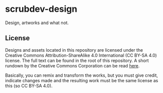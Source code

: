 # scrubdev-design
Design, artworks and what not.

## License
Designs and assets located in this repository are licensed under the Creative Commons Attribution-ShareAlike 4.0 International (CC BY-SA 4.0) license. The full text can be found in the root of this repository. A short rundown by the Creative Commons Corporation can be read [here](https://creativecommons.org/licenses/by-sa/4.0/).

Basically, you can remix and transform the works, but you must give credit, indicate changes made and the resulting work must be the same license as this (so CC BY-SA 4.0).
